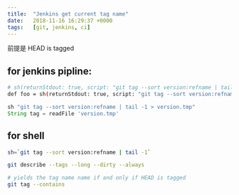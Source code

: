 ```yaml
---
title:  "Jenkins get current tag name"
date:   2018-11-16 16:29:37 +0000
tags:   [git, jenkins, ci]
---
```


前提是 HEAD is tagged

## for jenkins pipline: 
```sh
# sh(returnStdout: true, script: "git tag --sort version:refname | tail -1").trim()
def foo = sh(returnStdout: true, script: "git tag --sort version:refname | tail -1").trim()
```


```groovy
sh "git tag --sort version:refname | tail -1 > version.tmp"
String tag = readFile 'version.tmp'
```

## for shell

```sh
sh=`git tag --sort version:refname | tail -1`
```

```sh
git describe --tags --long --dirty --always
```

```sh
# yields the tag name name if and only if HEAD is tagged
git tag --contains
```